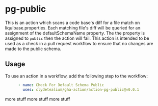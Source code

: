 # pg-public
This is an action which scans a code base's diff for a file match on liquibase.properties. Each matching file's diff will be queried for an assignment of the defaultSchemaName property. The the property is assigned to `public` then the action will fail. This action is intended to be used as a check in a pull request workflow to ensure that no changes are made to the public schema.

## Usage
To use an action in a workflow, add the following step to the workflow:
```yaml
      - name: Check For Default Schema Public
        uses: clydetealium/gha-action/action-pg-public@v0.0.1
```

more stuff
more stuff
more stuff
